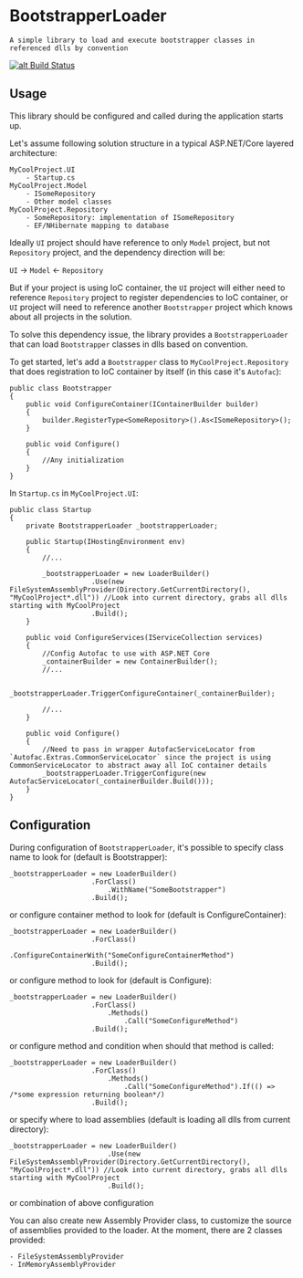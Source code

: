 # BootstrapperLoader
```
A simple library to load and execute bootstrapper classes in referenced dlls by convention
```

[![alt Build Status](https://ci.appveyor.com/api/projects/status/github/hpcsc/Sharpenter.BootstrapperLoader?branch=master&retina=true "Build Status")](https://ci.appveyor.com/project/hpcsc87/Sharpenter-BootstrapperLoader)

## Usage

This library should be configured and called during the application starts up.

Let's assume following solution structure in a typical ASP.NET/Core layered architecture:
```
MyCoolProject.UI
    - Startup.cs
MyCoolProject.Model
    - ISomeRepository
    - Other model classes
MyCoolProject.Repository
    - SomeRepository: implementation of ISomeRepository
    - EF/NHibernate mapping to database
```

Ideally `UI` project should have reference to only `Model` project, but not `Repository` project, and the dependency direction will be: 

`UI` -> `Model` <- `Repository`

But if your project is using IoC container, the `UI` project will either need to reference `Repository` project to register dependencies to IoC container, or `UI` project will need to reference another `Bootstrapper` project which knows about all projects in the solution.

To solve this dependency issue, the library provides a `BootstrapperLoader` that can load `Bootstrapper` classes in dlls based on convention.

To get started, let's add a `Bootstrapper` class to `MyCoolProject.Repository` that does registration to IoC container by itself (in this case it's `Autofac`):

```
public class Bootstrapper
{
    public void ConfigureContainer(IContainerBuilder builder)
    {
        builder.RegisterType<SomeRepository>().As<ISomeRepository>();
    }

    public void Configure()
    {
        //Any initialization
    }
}
``` 

In `Startup.cs` in `MyCoolProject.UI`:

```
public class Startup
{
    private BootstrapperLoader _bootstrapperLoader;

    public Startup(IHostingEnvironment env)
    {
        //...

        _bootstrapperLoader = new LoaderBuilder()
                    .Use(new FileSystemAssemblyProvider(Directory.GetCurrentDirectory(), "MyCoolProject*.dll")) //Look into current directory, grabs all dlls starting with MyCoolProject
                    .Build();
    }

    public void ConfigureServices(IServiceCollection services)
    {
        //Config Autofac to use with ASP.NET Core
        _containerBuilder = new ContainerBuilder();
        //...

        _bootstrapperLoader.TriggerConfigureContainer(_containerBuilder);

        //...
    }

    public void Configure()
    {
        //Need to pass in wrapper AutofacServiceLocator from `Autofac.Extras.CommonServiceLocator` since the project is using CommonServiceLocator to abstract away all IoC container details
        _bootstrapperLoader.TriggerConfigure(new AutofacServiceLocator(_containerBuilder.Build()));
    }
}
```

## Configuration

During configuration of `BootstrapperLoader`, it's possible to specify class name to look for (default is Bootstrapper):

```
_bootstrapperLoader = new LoaderBuilder()
                    .ForClass()
                        .WithName("SomeBootstrapper")
                    .Build();
```

or  configure container method to look for (default is ConfigureContainer):

```
_bootstrapperLoader = new LoaderBuilder()
                    .ForClass()
                        .ConfigureContainerWith("SomeConfigureContainerMethod")
                    .Build();
```

or configure method to look for (default is Configure):

```
_bootstrapperLoader = new LoaderBuilder()
                    .ForClass()
                        .Methods()
                            .Call("SomeConfigureMethod")
                    .Build();
```

or configure method and condition when should that method is called:

```
_bootstrapperLoader = new LoaderBuilder()
                    .ForClass()
                        .Methods()
                            .Call("SomeConfigureMethod").If(() => /*some expression returning boolean*/)
                    .Build();
```

or specify where to load assemblies (default is loading all dlls from current directory):

```
_bootstrapperLoader = new LoaderBuilder()
                        .Use(new FileSystemAssemblyProvider(Directory.GetCurrentDirectory(), "MyCoolProject*.dll")) //Look into current directory, grabs all dlls starting with MyCoolProject
                        .Build();
```

or combination of above configuration

You can also create new Assembly Provider class, to customize the source of assemblies provided to the loader. At the moment, there are 2 classes provided:
```
- FileSystemAssemblyProvider
- InMemoryAssemblyProvider
```